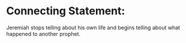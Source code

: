 # Connecting Statement:

Jeremiah stops telling about his own life and begins telling about what happened to another prophet.